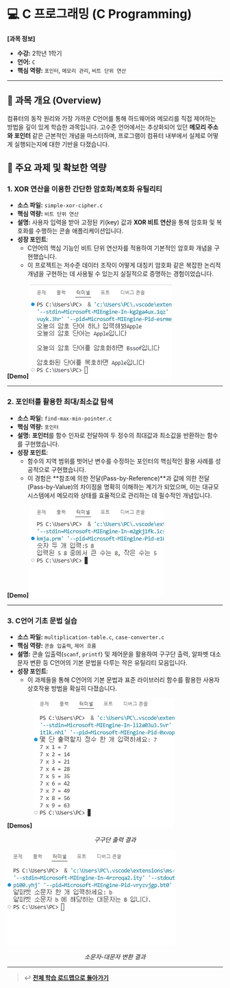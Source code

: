 # 💻 C 프로그래밍 (C Programming)

**[과목 정보]**
- **수강:** 2학년 1학기
- **언어:** `C`
- **핵심 역량:** `포인터`, `메모리 관리`, `비트 단위 연산`

---

## 📖 과목 개요 (Overview)
컴퓨터의 동작 원리와 가장 가까운 C언어를 통해 하드웨어와 메모리를 직접 제어하는 방법을 깊이 있게 학습한 과목입니다. 고수준 언어에서는 추상화되어 있던 **메모리 주소와 포인터** 같은 근본적인 개념을 마스터하며, 프로그램이 컴퓨터 내부에서 실제로 어떻게 실행되는지에 대한 기반을 다졌습니다.

## 🚀 주요 과제 및 확보한 역량

### 1. XOR 연산을 이용한 간단한 암호화/복호화 유틸리티
- **소스 파일:** `simple-xor-cipher.c`
- **핵심 역량:** `비트 단위 연산`
- **설명:** 사용자 입력을 받아 고정된 키(key) 값과 **XOR 비트 연산**을 통해 암호화 및 복호화를 수행하는 콘솔 애플리케이션입니다.
- **성장 포인트**:
    - C언어의 핵심 기능인 비트 단위 연산자를 적용하여 기본적인 암호화 개념을 구현했습니다.
    - 이 프로젝트는 저수준 데이터 조작이 어떻게 대칭키 암호화 같은 복잡한 논리적 개념을 구현하는 데 사용될 수 있는지 실질적으로 증명하는 경험이었습니다.

**[Demo]**
![XOR 암호화 프로그램 데모](./assets/simple-xor-cipher.png)

---

### 2. 포인터를 활용한 최대/최소값 탐색
- **소스 파일:** `find-max-min-pointer.c`
- **핵심 역량:** `포인터`
- **설명:** **포인터**를 함수 인자로 전달하여 두 정수의 최대값과 최소값을 반환하는 함수를 구현했습니다.
- **성장 포인트**:
    - 함수의 지역 범위를 벗어난 변수를 수정하는 포인터의 핵심적인 활용 사례를 성공적으로 구현했습니다.
    - 이 경험은 **참조에 의한 전달(Pass-by-Reference)**과 값에 의한 전달(Pass-by-Value)의 차이점을 명확히 이해하는 계기가 되었으며, 이는 대규모 시스템에서 메모리와 상태를 효율적으로 관리하는 데 필수적인 개념입니다.

**[Demo]**
![최대/최소값 탐색 프로그램 데모](./assets/find-max-min-pointer.png)

---

### 3. C언어 기초 문법 실습
- **소스 파일:** `multiplication-table.c`, `case-converter.c`
- **핵심 역량:** `콘솔 입출력`, `제어 흐름`
- **설명:** 콘솔 입출력(`scanf`, `printf`) 및 제어문을 활용하여 구구단 출력, 알파벳 대소문자 변환 등 C언어의 기본 문법을 다루는 작은 유틸리티 모음입니다.
- **성장 포인트**:
    - 이 과제들을 통해 C언어의 기본 문법과 표준 라이브러리 함수를 활용한 사용자 상호작용 방법을 확실히 다졌습니다.

**[Demos]**
![구구단 출력 프로그램 데모](./assets/multiplication-table.png)
*<p align="center">구구단 출력 결과</p>*

![알파벳 변환 프로그램 데모](./assets/case-converter.png)
*<p align="center">소문자-대문자 변환 결과</p>*

---
> ↩️ **[전체 학습 로드맵으로 돌아가기](../../README.md)**